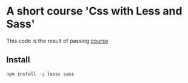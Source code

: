 # A short course 'Css with Less and Sass'

This code is the result of passing [course](https://www.linkedin.com/learning/css-with-less-and-sass)

## Install

```bash
npm install -g lessc sass
```
